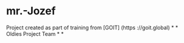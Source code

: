 # mr.-Jozef
Project created as part of training from [GOIT] (https ://goit.global) * * Oldies Project Team * *
